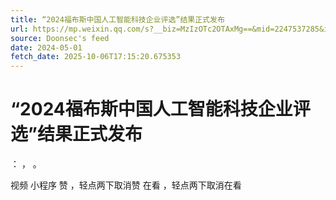 ```yaml
---
title: “2024福布斯中国人工智能科技企业评选”结果正式发布
url: https://mp.weixin.qq.com/s?__biz=MzIzOTc2OTAxMg==&mid=2247537285&idx=3&sn=eb2b7fb07de54d4a09f6a172b63d5533
source: Doonsec's feed
date: 2024-05-01
fetch_date: 2025-10-06T17:15:20.675353
---
```


# “2024福布斯中国人工智能科技企业评选”结果正式发布

：
，
。

视频
小程序
赞
，轻点两下取消赞
在看
，轻点两下取消在看